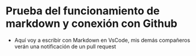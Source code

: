 # Prueba del funcionamiento de markdown y conexión con Github
- Aquí voy a escribir con Markdown en VsCode, mis demás compañeros verán una notificación de un pull request